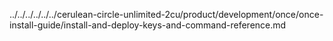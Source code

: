 ../../../../../../cerulean-circle-unlimited-2cu/product/development/once/once-install-guide/install-and-deploy-keys-and-command-reference.md